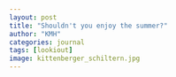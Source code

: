 ```yaml
---
layout: post
title: "Shouldn't you enjoy the summer?"
author: "KMH"
categories: journal
tags: [lookiout]
image: kittenberger_schiltern.jpg
---
```

